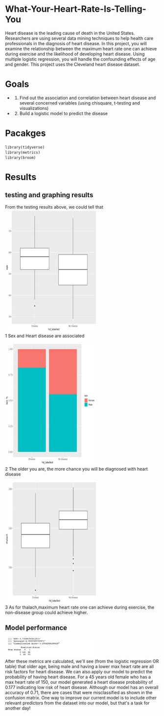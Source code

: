 # What-Your-Heart-Rate-Is-Telling-You
Heart disease is the leading cause of death in the United States. Researchers are using several data mining techniques to help health care professionals in the diagnosis of heart disease. In this project, you will examine the relationship between the maximum heart rate one can achieve during exercise and the likelihood of developing heart disease. Using multiple logistic regression, you will handle the confounding effects of age and gender.  This project uses the Cleveland heart disease dataset.

# Goals
- 1. Find out the association and correlation between heart disease and several concerned variables (using chisquare, t-testing and visualizations)
- 2. Build a logistic model to predict the disease

# Pacakges
`library(tidyverse)`<br>
`library(metrics)`<br>
`library(broom)`<br>

# Results

## testing and graphing results
From the testing results above, we could tell that<br>
<img src="./p1.png" alt="Editor" width="300" height="400"><br>
1 Sex and Heart disease are associated<br>

<img src="./p2.png" alt="Editor" width="300" height="400"><br>
2 The older you are, the more chance you will be diagnosed with heart disease<br>


<img src="./p3.png" alt="Editor" width="300" height="400"><br>
3 As for thalach,maximum heart rate one can achieve during exercise, the non-disease group could achieve higher.<br>

## Model performance
<img src="./p4.png" alt="Editor" width="300"><br>
After these metrics are calculated, we'll see (from the logistic regression OR table) that older age, being male and having a lower max heart rate are all risk factors for heart disease. We can also apply our model to predict the probability of having heart disease. For a 45 years old female who has a max heart rate of 150, our model generated a heart disease probability of 0.177 indicating low risk of heart disease. Although our model has an overall accuracy of 0.71, there are cases that were misclassified as shown in the confusion matrix. One way to improve our current model is to include other relevant predictors from the dataset into our model, but that's a task for another day!
